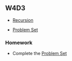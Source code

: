 ## W4D3

+ [Recursion][recursion]

+ [Problem Set][w4d3-pset]


### Homework

+ Complete the [Problem Set][w4d3-pset]

[recursion]: ./notes/recursion.md
[w4d3-pset]: ./w4d3_pset.zip
